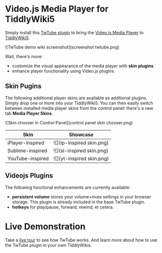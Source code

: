 # Video.js Media Player for TiddlyWiki5

Simply install this [TwTube plugin](https://github.com/TheDiveO/TwTube/releases/latest)
to bring the [Video.js Media Player](https://videojs.com/)
to [TiddlyWiki5](https://tiddlywiki.com/).

![TwTube demo wiki screenshot](screenshot twtube.png)

Wait, there's more:
* customize the visual appearance of the media player with **skin plugins**.
* enhance player functionality using Video.js plugins.

## Skin Pugins

The following additional player skins are available as additional plugins.
Simply drop one or more into your TiddlyWiki5. You can then easily switch
between installed media player skins from the control panel: there's a new
tab **Media Player Skins**.

![Skin chooser in Control Panel](control panel skin chooser.png)

| Skin | Showcase |
| ---- | -------- |
| iPlayer-inspired | ![](ip-inspired skin.png) |
| Sublime-inspired | ![](sl-inspired skin.png) |
| YouTube-inspired | ![](yt-inspired skin.png) |

## Videojs Plugins

The following functional enhancements are currently available:

* **persistent volume** stores your volume+mute settings in your browser
  storage. This plugin is already included in the base TwTube plugin.
* **hotkeys** for play/pause, forward, rewind, et cetera.


# Live Demonstration

Take a [live tour](https://thediveo.github.io/TwTube/output/twtube.html) to see how TwTube
works. And learn more about how to use the TwTube plugin in your own TiddlyWikis.
